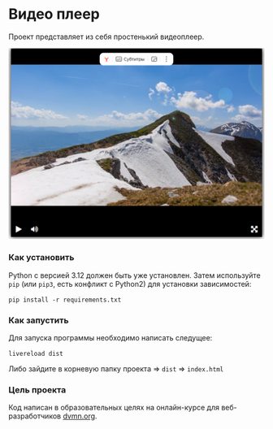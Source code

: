 # Видео плеер

Проект представляет из себя простенький видеоплеер.

![Видеоплеер](Player.png)

### Как установить

Python c версией 3.12 должен быть уже установлен. 
Затем используйте `pip` (или `pip3`, есть конфликт с Python2) для установки зависимостей:
```
pip install -r requirements.txt
```

### Как запустить

Для запуска программы необходимо написать следущее:
```
livereload dist
```

Либо зайдите в корневую папку проекта => `dist` => `index.html`

### Цель проекта

Код написан в образовательных целях на онлайн-курсе для веб-разработчиков [dvmn.org](https://dvmn.org/).